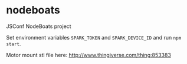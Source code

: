 # nodeboats

JSConf NodeBoats project

Set environment variables `SPARK_TOKEN` and `SPARK_DEVICE_ID` and run `npm start`.

Motor mount stl file here: http://www.thingiverse.com/thing:853383
